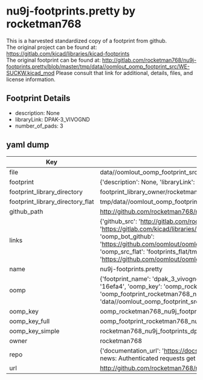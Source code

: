 # nu9j-footprints.pretty by rocketman768  
This is a harvested standardized copy of a footprint from github.  
The original project can be found at:  
https://gitlab.com/kicad/libraries/kicad-footprints  
The original footprint can be found at:
http://gitlab.com/rocketman768/nu9j-footprints.pretty/blob/master/tmp/data//oomlout_oomp_footprint_src/WE-SUCKW.kicad_mod
Please consult that link for additional, details, files, and license information.  
## Footprint Details
* description: None  
* libraryLink: DPAK-3_VIVOGND  
* number_of_pads: 3  
## yaml dump  
| Key | Value |  
| --- | --- |  
| file | data//oomlout_oomp_footprint_src/nu9j-footprints.pretty/DPAK-3_VIVOGND.kicad_mod |  
| footprint | {'description': None, 'libraryLink': 'DPAK-3_VIVOGND', 'number_of_pads': 3} |  
| footprint_library_directory | footprint_library_owner/rocketman768_nu9j-footprints.pretty |  
| footprint_library_directory_flat | tmp/data//oomlout_oomp_footprint_src/footprints_flat/rocketman768_nu9j_footprints_dpak_3_vivognd/working |  
| github_path | http://github.com/rocketman768/nu9j-footprints.pretty/blob/master/tmp/data//oomlout_oomp_footprint_src/DPAK-3_VIVOGND.kicad_mod |  
| links | {'github_src': 'http://gitlab.com/rocketman768/nu9j-footprints.pretty/blob/master/tmp/data//oomlout_oomp_footprint_src/WE-SUCKW.kicad_mod', 'github_src_repo': 'https://gitlab.com/kicad/libraries/kicad-footprints', 'oomp_bot': 'tmp/data//oomlout_oomp_footprint_src/footprints/rocketman768_nu9j_footprints_dpak_3_vivognd/working', 'oomp_bot_github': 'https://github.com/oomlout/oomlout_oomp_footprint_bot/tree/main/tmp/data//oomlout_oomp_footprint_src/footprints/rocketman768_nu9j_footprints_dpak_3_vivognd/working', 'oomp_src_flat': 'footprints_flat/tmp/data//oomlout_oomp_footprint_src/footprints_flat/rocketman768_nu9j_footprints_dpak_3_vivognd/working', 'oomp_src_flat_github': 'https://github.com/oomlout/oomlout_oomp_footprint_src/tree/main/tmp/data//oomlout_oomp_footprint_src/footprints_flat/rocketman768_nu9j_footprints_dpak_3_vivognd/working'} |  
| name | nu9j-footprints.pretty |  
| oomp | {'footprint_name': 'dpak_3_vivognd', 'library_name': 'nu9j_footprints', 'md5': '16efa42283be627f0d5394c6426a6be7', 'md5_10': '16efa42283', 'md5_5': '16efa', 'md5_6': '16efa4', 'oomp_key': 'oomp_rocketman768_nu9j_footprints_dpak_3_vivognd', 'oomp_key_extra': 'oomp_footprint_rocketman768_nu9j_footprints_dpak_3_vivognd', 'oomp_key_full': 'oomp_footprint_rocketman768_nu9j_footprints_dpak_3_vivognd_16efa4', 'oomp_key_simple': 'rocketman768_nu9j_footprints_dpak_3_vivognd', 'original_filename': 'data//oomlout_oomp_footprint_src/nu9j-footprints.pretty/DPAK-3_VIVOGND.kicad_mod', 'owner_name': 'rocketman768'} |  
| oomp_key | oomp_rocketman768_nu9j_footprints_dpak_3_vivognd |  
| oomp_key_full | oomp_footprint_rocketman768_nu9j_footprints_dpak_3_vivognd |  
| oomp_key_simple | rocketman768_nu9j_footprints_dpak_3_vivognd |  
| owner | rocketman768 |  
| repo | {'documentation_url': 'https://docs.github.com/rest/overview/resources-in-the-rest-api#rate-limiting', 'message': "API rate limit exceeded for 84.66.142.224. (But here's the good news: Authenticated requests get a higher rate limit. Check out the documentation for more details.)"} |  
| url | http://github.com/rocketman768/nu9j-footprints.pretty |  

